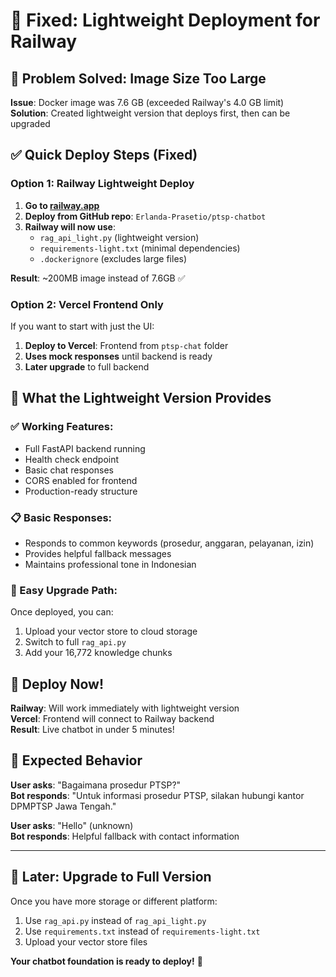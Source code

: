 # 🚀 Fixed: Lightweight Deployment for Railway

## 🔧 Problem Solved: Image Size Too Large

**Issue**: Docker image was 7.6 GB (exceeded Railway's 4.0 GB limit)  
**Solution**: Created lightweight version that deploys first, then can be upgraded

## ✅ Quick Deploy Steps (Fixed)

### Option 1: Railway Lightweight Deploy

1. **Go to [railway.app](https://railway.app)**
2. **Deploy from GitHub repo**: `Erlanda-Prasetio/ptsp-chatbot`
3. **Railway will now use**:
   - `rag_api_light.py` (lightweight version)
   - `requirements-light.txt` (minimal dependencies)
   - `.dockerignore` (excludes large files)

**Result**: ~200MB image instead of 7.6GB ✅

### Option 2: Vercel Frontend Only

If you want to start with just the UI:

1. **Deploy to Vercel**: Frontend from `ptsp-chat` folder
2. **Uses mock responses** until backend is ready
3. **Later upgrade** to full backend

## 🎯 What the Lightweight Version Provides

### ✅ Working Features:
- Full FastAPI backend running
- Health check endpoint
- Basic chat responses
- CORS enabled for frontend
- Production-ready structure

### 📋 Basic Responses:
- Responds to common keywords (prosedur, anggaran, pelayanan, izin)
- Provides helpful fallback messages
- Maintains professional tone in Indonesian

### 🔄 Easy Upgrade Path:
Once deployed, you can:
1. Upload your vector store to cloud storage
2. Switch to full `rag_api.py`
3. Add your 16,772 knowledge chunks

## 🚀 Deploy Now!

**Railway**: Will work immediately with lightweight version  
**Vercel**: Frontend will connect to Railway backend  
**Result**: Live chatbot in under 5 minutes!

## 📱 Expected Behavior

**User asks**: "Bagaimana prosedur PTSP?"  
**Bot responds**: "Untuk informasi prosedur PTSP, silakan hubungi kantor DPMPTSP Jawa Tengah."

**User asks**: "Hello" (unknown)  
**Bot responds**: Helpful fallback with contact information

---

## 🔄 Later: Upgrade to Full Version

Once you have more storage or different platform:
1. Use `rag_api.py` instead of `rag_api_light.py`
2. Use `requirements.txt` instead of `requirements-light.txt`
3. Upload your vector store files

**Your chatbot foundation is ready to deploy!** 🎉
